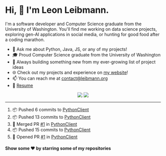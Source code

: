 # Hi, 👋 I'm Leon Leibmann.

I'm a software developer and Computer Science graduate from the University of Washington. You'll find me working on data science projects, exploring gen-AI applications in social media, or hunting for good food after a coding marathon.

- 💬 Ask me about Python, Java, JS, or any of my projects!
- 🎓 Proud Computer Science graduate from the University of Washington
- 🚀 Always building something new from my ever-growing list of project ideas
- 🌐 Check out my projects and experience on [my website](https://leibmann.org)!
- 📫 You can reach me at [contact@leibmann.org](mailto:contact@leibmann.org)
- 📄 [Resume](https://leibmann.org/Leon_Leibmann_Resume.pdf)

<div align="middle">
<img align="top" src="https://github-readme-stats.vercel.app/api/top-langs/?username=Pop101&layout=compact&theme=transparent&hide_border=true&hide=css,jupyter%20notebook">
<img align="top" src="https://github-readme-stats.vercel.app/api?username=Pop101&show_icons=true&theme=transparent&hide_border=true&count_private=true&hide=issues&include_all_commits&hide_rank=true">
</div>

---
<!--START_SECTION:activity-->
1. 📦 Pushed 6 commits to [PythonClient](https://github.com/Westbold/PythonClient)
2. 📦 Pushed 13 commits to [PythonClient](https://github.com/Westbold/PythonClient)
3. 🎉 Merged PR [#1](https://github.com/Westbold/PythonClient/pull/1) in [PythonClient](https://github.com/Westbold/PythonClient)
4. 📦 Pushed 15 commits to [PythonClient](https://github.com/Westbold/PythonClient)
5. 💪 Opened PR [#1](https://github.com/Westbold/PythonClient/pull/1) in [PythonClient](https://github.com/Westbold/PythonClient)
<!--END_SECTION:activity-->

#### Show some ❤️ by starring some of my repositories
